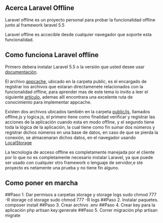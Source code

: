 <p align="center"></p>



## Acerca Laravel Offline

Laravel offline es un proyecto personal para probar la funcionalidad offline junto al framework laravel 5.5


Laravel offline es accecible desde cualquier navegador que soporte esta funcionalidad.

## Como funciona Laravel offline

Primero debera instalar Laravel 5.5 o la versión que usted desee usar [documentación](https://laravel.com/docs).

El archivo [appcache](https://github.com/chaquen/LaravelOffline/blob/master/public/appcache), ubicado en la carpeta public, es el encargado de registrar los archivos que estaran directamenete relacionados con la funcionalidad offline, para aprender mas de este tema lo invito a leer el siguiente [artículo](https://www.html5rocks.com/en/tutorials/appcache/beginner/), ademas allí encontrara una excelente ruta de conocimiento para implementar appcache.

Existen dos archivos ubicados también en la carpeta [public/js](https://github.com/chaquen/LaravelOffline/tree/master/public/js), llamados offline.js y logica.js, el primero tiene como finalidad verificar y registrar las acciones de la aplicación cuando esta en modo offline, y el segundo tiene toda la lógica de la aplicación, la cual tiene como fin sumar dos números y registrar dichos números en una base de datos, en caso de que se pierda la conexión, se almacenaran dichos datos, en el navegador usando [LocalStorage](https://developer.mozilla.org/en-US/docs/Web/API/Window/localStorage)   

La tecnologia de acceso offline es completamente manejada por el cliente por lo que no es completamente necesario instalar Laravel, ya que puede ser usado con cualquier otro framework o lenguaje de servidor,e ste proyecto es netamente una prueba y no tiene fin alguno.   
## Como poner en marcha
##Paso 1. Dar permisos a carpetas storage y storage logs
	sudo chmod 777 -R storage
	cd storage 
	sudo chmod 777 -R logs
##Paso 2. Instalar paquetes.
	composer install
##Paso 3. Crear archivo .env
##Paso 4. Crear key para la aplicación
	php artisan key:generate
##Paso 5. Correr migración
    php artisan migrate






